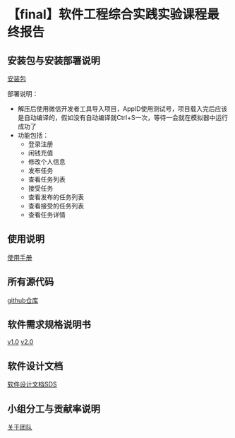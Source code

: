 # 【final】软件工程综合实践实验课程最终报告

## 安装包与安装部署说明
[安装包](https://github.com/sysu-swsad-2019/Document/blob/master/img/%E5%AE%89%E8%A3%85%E5%8C%85.zip)

部署说明：
- 解压后使用微信开发者工具导入项目，AppID使用测试号，项目载入完后应该是自动编译的，假如没有自动编译就Ctrl+S一次，等待一会就在模拟器中运行成功了
- 功能包括：
  - 登录注册
  - 闲钱充值
  - 修改个人信息
  - 发布任务
  - 查看任务列表
  - 接受任务
  - 查看发布的任务列表
  - 查看接受的任务列表
  - 查看任务详情
## 使用说明
[使用手册](https://github.com/sysu-swsad-2019/Document/blob/master/%E4%BD%BF%E7%94%A8%E6%89%8B%E5%86%8C.md)
## 所有源代码
[github仓库](https://github.com/sysu-swsad-2019)
## 软件需求规格说明书
[v1.0](https://github.com/sysu-swsad-2019/Document/blob/master/%E6%8C%A3%E9%97%B2%E9%92%B1v1.0%E9%A1%B9%E7%9B%AE%E8%A7%84%E5%88%92%E5%8F%8A%E4%BA%A7%E5%93%81%E8%A7%84%E6%A0%BC%E8%AF%B4%E6%98%8E.pdf)
[v2.0](https://github.com/sysu-swsad-2019/Document/blob/master/%E6%8C%A3%E9%97%B2%E9%92%B1v2.0%E4%BA%A7%E5%93%81%E9%9C%80%E6%B1%82%E8%AF%B4%E6%98%8E.pdf)
## 软件设计文档
[软件设计文档SDS](https://github.com/sysu-swsad-2019/Document/blob/master/%E8%BD%AF%E4%BB%B6%E8%AE%BE%E8%AE%A1%E6%96%87%E6%A1%A3.md)
## 小组分工与贡献率说明
[关于团队](https://github.com/sysu-swsad-2019/Document/blob/master/%E5%85%B3%E4%BA%8E%E5%9B%A2%E9%98%9F.md)

